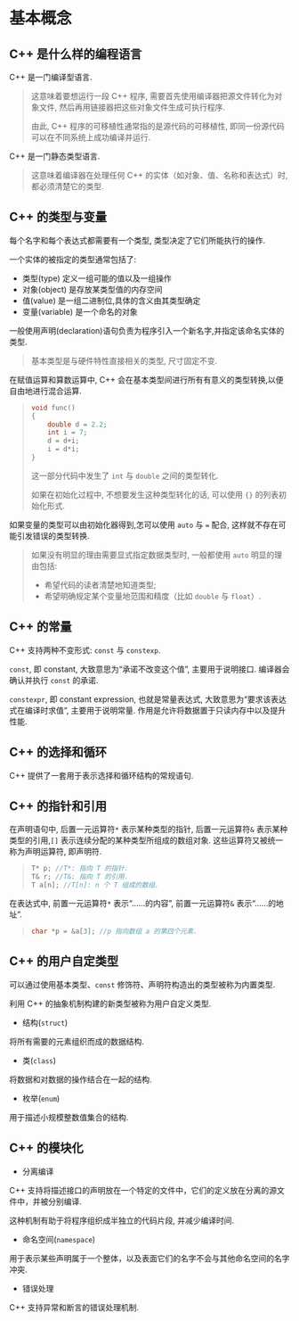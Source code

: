 # 基本概念

## C++ 是什么样的编程语言

C++ 是一门编译型语言.
> 这意味着要想运行一段 C++ 程序, 需要首先使用编译器把源文件转化为对象文件, 然后再用链接器把这些对象文件生成可执行程序.
>
> 由此, C++ 程序的可移植性通常指的是源代码的可移植性, 即同一份源代码可以在不同系统上成功编译并运行.

C++ 是一门静态类型语言.
> 这意味着编译器在处理任何 C++ 的实体（如对象、值、名称和表达式）时,都必须清楚它的类型.

## C++ 的类型与变量

每个名字和每个表达式都需要有一个类型, 类型决定了它们所能执行的操作.

一个实体的被指定的类型通常包括了:

- 类型(type) 定义一组可能的值以及一组操作
- 对象(object) 是存放某类型值的内存空间
- 值(value) 是一组二进制位,具体的含义由其类型确定
- 变量(variable) 是一个命名的对象

一般使用声明(declaration)语句负责为程序引入一个新名字,并指定该命名实体的类型.
> 基本类型是与硬件特性直接相关的类型, 尺寸固定不变.

在赋值运算和算数运算中, C++ 会在基本类型间进行所有有意义的类型转换,以便自由地进行混合运算.

> ```cpp
> void func()
> {
>     double d = 2.2;
>     int i = 7;
>     d = d+i;
>     i = d*i;
> }
> ```
>
> 这一部分代码中发生了 `int` 与 `double` 之间的类型转化.
>
> 如果在初始化过程中, 不想要发生这种类型转化的话, 可以使用 `{}` 的列表初始化形式.

如果变量的类型可以由初始化器得到,怎可以使用 `auto` 与 `=` 配合, 这样就不存在可能引发错误的类型转换.

> 如果没有明显的理由需要显式指定数据类型时, 一般都使用 `auto`
> 明显的理由包括:
>
> - 希望代码的读者清楚地知道类型;
> - 希望明确规定某个变量地范围和精度（比如 `double` 与 `float`）.

## C++ 的常量

C++ 支持两种不变形式: `const` 与 `constexp`.

`const`, 即 constant, 大致意思为“承诺不改变这个值”, 主要用于说明接口. 编译器会确认并执行 `const` 的承诺.

`constexpr`, 即 constant expression, 也就是常量表达式, 大致意思为“要求该表达式在编译时求值”, 主要用于说明常量. 作用是允许将数据置于只读内存中以及提升性能.

## C++ 的选择和循环

C++ 提供了一套用于表示选择和循环结构的常规语句.

## C++ 的指针和引用

在声明语句中, 后置一元运算符`*` 表示某种类型的指针, 后置一元运算符`&` 表示某种类型的引用,`[]` 表示连续分配的某种类型所组成的数组对象. 这些运算符又被统一称为声明运算符, 即声明符.

> ```cpp
> T* p; //T*: 指向 T 的指针.
> T& r; //T&: 指向 T 的引用.
> T a[n]; //T[n]: n 个 T 组成的数组.
> ```

在表达式中, 前置一元运算符`*` 表示“……的内容”, 前置一元运算符`&` 表示“……的地址”.

> ```cpp
> char *p = &a[3]; //p 指向数组 a 的第四个元素.

## C++ 的用户自定类型

可以通过使用基本类型、`const` 修饰符、声明符构造出的类型被称为内置类型.

利用 C++ 的抽象机制构建的新类型被称为用户自定义类型.

- 结构(`struct`)

将所有需要的元素组织而成的数据结构.

- 类(`class`)

将数据和对数据的操作结合在一起的结构.

- 枚举(`enum`)

用于描述小规模整数值集合的结构.

## C++ 的模块化

- 分离编译

C++ 支持将描述接口的声明放在一个特定的文件中，它们的定义放在分离的源文件中，并被分别编译.

这种机制有助于将程序组织成半独立的代码片段, 并减少编译时间.

- 命名空间(`namespace`)

用于表示某些声明属于一个整体，以及表面它们的名字不会与其他命名空间的名字冲突.

- 错误处理

C++ 支持异常和断言的错误处理机制.
